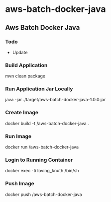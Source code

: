 # aws-batch-docker-java

## Aws Batch Docker Java

### Todo

- Update <docker-id>

### Build Application

mvn clean package

### Run Application Jar Locally

java -jar ./target/aws-batch-docker-java-1.0.0.jar

### Create Image

docker build -t <docker-id>/aws-batch-docker-java .

### Run Image

docker run <docker-id>/aws-batch-docker-java

### Login to Running Container

docker exec -ti loving_knuth /bin/sh

### Push Image

docker push <docker-id>/aws-batch-docker-java


